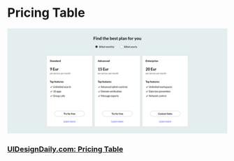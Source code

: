 # Pricing Table

![preview](design/preview.png)

### [UIDesignDaily.com: Pricing Table](https://www.uidesigndaily.com/posts/sketch-pricing-table-price-day-988)
